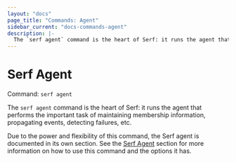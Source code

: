 ```yaml
---
layout: "docs"
page_title: "Commands: Agent"
sidebar_current: "docs-commands-agent"
description: |-
  The `serf agent` command is the heart of Serf: it runs the agent that performs the important task of maintaining membership information, propagating events, detecting failures, etc.
---
```


# Serf Agent

Command: `serf agent`

The `serf agent` command is the heart of Serf: it runs the agent that
performs the important task of maintaining membership information,
propagating events, detecting failures, etc.

Due to the power and flexibility of this command, the Serf agent
is documented in its own section. See the [Serf Agent](/docs/agent/basics.html)
section for more information on how to use this command and the
options it has.
